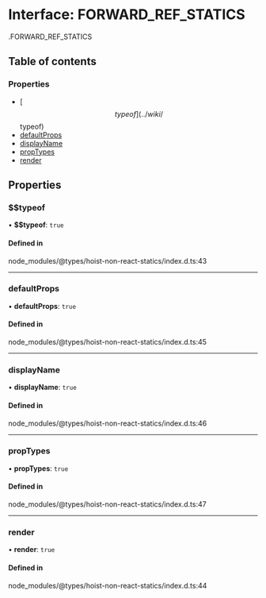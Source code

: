 # Interface: FORWARD\_REF\_STATICS

[<internal>](../wiki/%3Cinternal%3E).FORWARD_REF_STATICS

## Table of contents

### Properties

- [$$typeof](../wiki/%3Cinternal%3E.FORWARD_REF_STATICS#$$typeof)
- [defaultProps](../wiki/%3Cinternal%3E.FORWARD_REF_STATICS#defaultprops)
- [displayName](../wiki/%3Cinternal%3E.FORWARD_REF_STATICS#displayname)
- [propTypes](../wiki/%3Cinternal%3E.FORWARD_REF_STATICS#proptypes)
- [render](../wiki/%3Cinternal%3E.FORWARD_REF_STATICS#render)

## Properties

### $$typeof

• **$$typeof**: ``true``

#### Defined in

node_modules/@types/hoist-non-react-statics/index.d.ts:43

___

### defaultProps

• **defaultProps**: ``true``

#### Defined in

node_modules/@types/hoist-non-react-statics/index.d.ts:45

___

### displayName

• **displayName**: ``true``

#### Defined in

node_modules/@types/hoist-non-react-statics/index.d.ts:46

___

### propTypes

• **propTypes**: ``true``

#### Defined in

node_modules/@types/hoist-non-react-statics/index.d.ts:47

___

### render

• **render**: ``true``

#### Defined in

node_modules/@types/hoist-non-react-statics/index.d.ts:44
